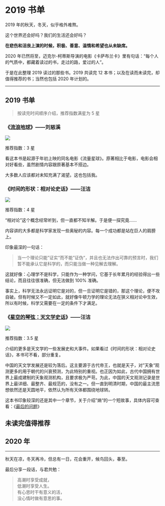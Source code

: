 # 2019 书单

2019 年的秋天，冬天，似乎格外难熬。

这个世界还会好吗？我们的生活还会好吗？

**在悲伤和沮丧上演的时候，积极、善意、温情和希望也从未缺席。**

2020 年已然将至，迈克尔-柯蒂斯导演的电影《卡萨布兰卡》里有句话：“每个人的气质中，都藏着读过的书，走过的路，爱过的人”。

于是在此整理 2019 读过的那些书。2019 共读完 12 本书；以及在读而未读完，却值得推荐的书；当然也包括 2020 年计划的。

----

## 2019 书单

> 按读完时间顺序介绍，推荐指数满星为 5 星

### 《[流浪地球](https://book.douban.com/subject/30455321/)》——刘慈溪

![](assets/1.jpg?thumb.width.200.height.auto)

推荐指数：3 星

看这本书是起源于年初上映的同名电影《流量星球》。原著相比于电影，电影会相对好看些，虽然剧情内容跟原著基本不搭边。

大多数人应该都对未知充满了渴望。这也包括我。

### 《时间的形状：相对论史话》——汪洁

![](assets/2.jpg?thumb.width.200.height.auto)

推荐指数：4 星

“相对论”这个概念经常听到，但一直都不知半解。于是便一探究竟……

内容讲的大多都是科学家发现一些奥秘的内容。每一个成功都是站在巨人的肩膀上。

印象最深的一句话：

> 当一个理论只能”证实“而不能”证伪“，并且也无法作出可靠的预言时，我们暂不能承认它是科学的，而只能当做一种见解去理解。

这就好像：心理学不是科学，只能作为一种学问，它基于长年累月的经验得出一些结论，而且往往很准确，但无法做到 100% 准确。

事实上，科学无法永远证明它是对的，但一旦证明它是错的，那这个理论，便不攻自破。但有时候又不一定如此，就好像牛顿力学的理论无法在狭义相对论中生效，所以有时候，科学又需要在一定的条件下才满足。

### 《[星空的琴弦：天文学史话](https://book.douban.com/subject/27082359/)》——汪洁

![](assets/3.jpg?thumb.width.200.height.auto)

推荐指数：3.5 星

介绍的更多是天文学的一些发展史和大事件。如果看过《时间的形状：相对论史话》，本书可不看，部分重复。

中国的天文学发展还是较为落后。这主要源于古代帝王，也就是天子，对”天象“观测更多的用于朝代的兴衰预测，为此特别的重视。也正因为如此，古代中国拥有世界上最成建制的天象观测机构，且要求极为严苛。为此，中国的天文观测记录是世界上最详细、最整齐、最规范的，没有之一。但一直到明清时期，中国的最主流思想依然还是天圆地平，依然认为所有天体都围绕地球转。

这本书印象较深的还是其中一个章节，关于介绍”熵“的一个短故事，具体内容可查看：《[最后的问题](../201910/final-question.md)》

## 未读完值得推荐

## 2020 年

----

秋天在凉，冬天再冷，但总有一日，花会重开，候鸟回头，春至。

最后分享一段话，与君共勉：

> 高潮时享受成就，  
> 低潮时享受人生。  
> 有心思时干有意义的活，  
> 没心情时做有意思的事。  